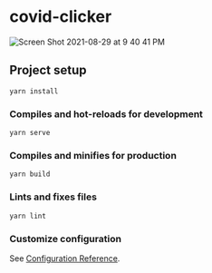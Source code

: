 # covid-clicker

![Screen Shot 2021-08-29 at 9 40 41 PM](https://user-images.githubusercontent.com/39183091/131246007-628173d0-2a08-41e4-a739-ee6850fa7c9f.png)


## Project setup
```
yarn install
```

### Compiles and hot-reloads for development
```
yarn serve
```

### Compiles and minifies for production
```
yarn build
```

### Lints and fixes files
```
yarn lint
```

### Customize configuration
See [Configuration Reference](https://cli.vuejs.org/config/).
